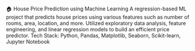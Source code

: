🏠 House Price Prediction using Machine Learning
A regression-based ML project that predicts house prices using various features such as number of rooms, area, location, and more. Utilized exploratory data analysis, feature engineering, and linear regression models to build an efficient price predictor.
Tech Stack: Python, Pandas, Matplotlib, Seaborn, Scikit-learn, Jupyter Notebook
